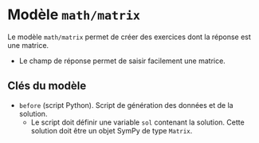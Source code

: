 # Modèle `math/matrix`

Le modèle `math/matrix` permet de créer des exercices dont la réponse est une matrice.

* Le champ de réponse permet de saisir facilement une matrice. 

## Clés du modèle

* `before` (script Python). Script de génération des données et de la solution.
    * Le script doit définir une variable `sol` contenant la solution. Cette solution doit être un objet SymPy de type `Matrix`.

